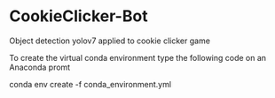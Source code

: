 # CookieClicker-Bot
Object detection yolov7 applied to cookie clicker game

To create the virtual conda environment type the following code on an Anaconda promt

conda env create -f conda_environment.yml